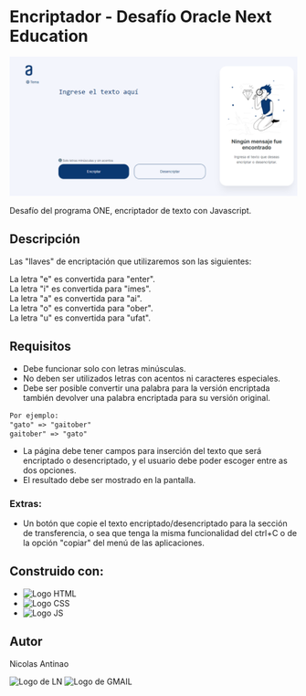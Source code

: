 # Encriptador - Desafío Oracle Next Education

![Encriptador](./img/Encriptador.png)

Desafío del programa ONE, encriptador de texto con Javascript.

## Descripción

Las "llaves" de encriptación que utilizaremos son las siguientes:

La letra "e" es convertida para "enter".  
La letra "i" es convertida para "imes".  
La letra "a" es convertida para "ai".  
La letra "o" es convertida para "ober".  
La letra "u" es convertida para "ufat".

## Requisitos

* Debe funcionar solo con letras minúsculas.
* No deben ser utilizados letras con acentos ni caracteres especiales.
* Debe ser posible convertir una palabra para la versión encriptada también devolver una palabra encriptada para su versión original.

```
Por ejemplo:
"gato" => "gaitober"
gaitober" => "gato"
```

* La página debe tener campos para inserción del texto que será encriptado o desencriptado, y el usuario debe poder escoger entre as dos opciones.
* El resultado debe ser mostrado en la pantalla.

### Extras:

* Un botón que copie el texto encriptado/desencriptado para la sección de transferencia, o sea que tenga la misma funcionalidad del ctrl+C o de la opción "copiar" del menú de las aplicaciones.

## Construido con: 

* ![Logo HTML](https://img.shields.io/badge/HTML5-E34F26?style=for-the-badge&logo=html5&logoColor=white)
* ![Logo CSS](https://img.shields.io/badge/CSS3-1572B6?style=for-the-badge&logo=css3&logoColor=white)
* ![Logo JS](https://img.shields.io/badge/JavaScript-F7DF1E?style=for-the-badge&logo=javascript&logoColor=black)

## Autor

Nicolas Antinao

![Logo de LN](https://img.shields.io/badge/LinkedIn-0077B5?style=for-the-badge&logo=linkedin&logoColor=white)
![Logo de GMAIL](https://img.shields.io/badge/Gmail-D14836?style=for-the-badge&logo=gmail&logoColor=white)